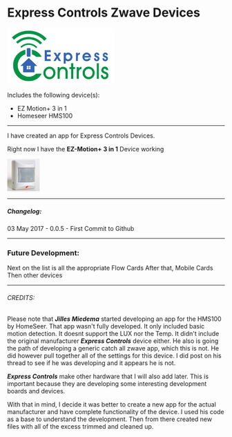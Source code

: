 # Express Controls Zwave Devices
![Express Controls Logo](https://raw.githubusercontent.com/konradwalsh/com.sharedfunctions.homey-expresscontrols/master/assets/images/large.png)

Includes the following device(s):

 * EZ Motion+ 3 in 1
 * Homeseer HMS100


----------


I have created an app for Express Controls Devices.

Right now I have the **EZ-Motion+ 3 in 1** Device working

![alt text](https://raw.githubusercontent.com/konradwalsh/com.sharedfunctions.homey-expresscontrols/master/drivers/EZ31/images/small.jpg "EZ Motion + 3 in 1")


----------


##### Changelog:

03 May 2017 - 0.0.5 - First Commit to Github


----------


### Future Development:

Next on the list is all the appropriate Flow Cards
After that, Mobile Cards
Then other devices


----------


###### CREDITS:

Please note that ***Jilles Miedema*** started developing an app for the HMS100 by HomeSeer. That app wasn't fully developed. It only included basic motion detection. It doesnt support the LUX nor the Temp. It didn't include the original manufacturer ***Express Controls*** device either. He also is going the path of developing a generic catch all zwave app, which this is not. He did however pull together all of the settings for this device. I did post on his thread to see if he was developing and it appears he is not.

***Express Controls*** make other hardware that I will also add later. This is important because they are developing some interesting development boards and devices. 

With that in mind, I decide it was better to create a new app for the actual manufacturer and have complete functionality of the device. I used his code as a base to understand the development. Then from there created new files with all of the excess trimmed and cleaned up.


